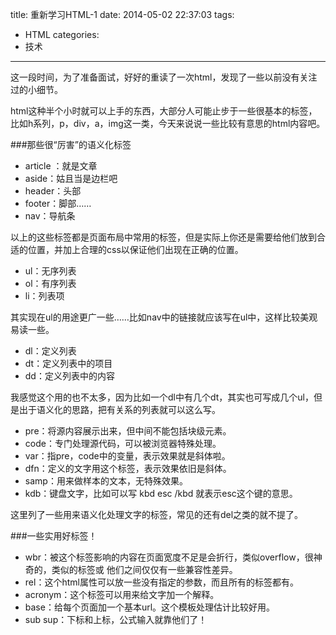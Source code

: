 title: 重新学习HTML-1
date: 2014-05-02 22:37:03
tags:
- HTML
categories:
- 技术

---

这一段时间，为了准备面试，好好的重读了一次html，发现了一些以前没有关注过的小细节。

html这种半个小时就可以上手的东西，大部分人可能止步于一些很基本的标签，比如h系列，p，div，a，img这一类，今天来说说一些比较有意思的html内容吧。

###那些很“厉害”的语义化标签
+ article ：就是文章
+ aside：姑且当是边栏吧
+ header：头部
+ footer：脚部……
+ nav：导航条

以上的这些标签都是页面布局中常用的标签，但是实际上你还是需要给他们放到合适的位置，并加上合理的css以保证他们出现在正确的位置。

+ ul：无序列表
+ ol：有序列表
+ li：列表项

其实现在ul的用途更广一些……比如nav中的链接就应该写在ul中，这样比较美观易读一些。

+ dl：定义列表
+ dt：定义列表中的项目
+ dd：定义列表中的内容

我感觉这个用的也不太多，因为比如一个dl中有几个dt，其实也可写成几个ul，但是出于语义化的思路，把有关系的列表就可以这么写。

+ pre：将源内容展示出来，但中间不能包括块级元素。
+ code：专门处理源代码，可以被浏览器特殊处理。
+ var：指pre，code中的变量，表示效果就是斜体啦。
+ dfn：定义的文字用这个标签，表示效果依旧是斜体。
+ samp：用来做样本的文本，无特殊效果。
+ kdb：键盘文字，比如可以写 kbd esc /kbd 就表示esc这个键的意思。

这里列了一些用来语义化处理文字的标签，常见的还有del之类的就不提了。

###一些实用好标签！

+ wbr：被这个标签影响的内容在页面宽度不足是会折行，类似overflow，很神奇的，类似的标签&#8203;或&shy; 他们之间仅仅有一些兼容性差异。
+ rel：这个html属性可以放一些没有指定的参数，而且所有的标签都有。
+ acronym：这个标签可以用来给文字加一个解释。
+ base：给每个页面加一个基本url。这个模板处理估计比较好用。
+ sub sup：下标和上标，公式输入就靠他们了！
